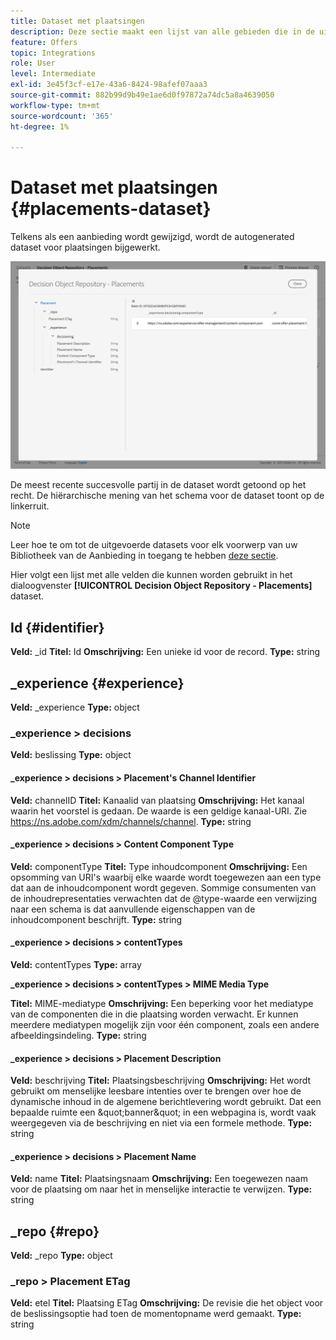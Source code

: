 ```yaml
---
title: Dataset met plaatsingen
description: Deze sectie maakt een lijst van alle gebieden die in de uitgevoerde dataset voor plaatsingen worden gebruikt
feature: Offers
topic: Integrations
role: User
level: Intermediate
exl-id: 3e45f3cf-e17e-43a6-8424-98afef07aaa3
source-git-commit: 882b99d9b49e1ae6d0f97872a74dc5a8a4639050
workflow-type: tm+mt
source-wordcount: '365'
ht-degree: 1%

---
```


# Dataset met plaatsingen {#placements-dataset}

Telkens als een aanbieding wordt gewijzigd, wordt de autogenerated dataset voor plaatsingen bijgewerkt.

![](../assets/dataset-placements.png)

De meest recente succesvolle partij in de dataset wordt getoond op het recht. De hiërarchische mening van het schema voor de dataset toont op de linkerruit.

>[!NOTE]
>
>Leer hoe te om tot de uitgevoerde datasets voor elk voorwerp van uw Bibliotheek van de Aanbieding in toegang te hebben [deze sectie](../export-catalog/access-dataset.md).

Hier volgt een lijst met alle velden die kunnen worden gebruikt in het dialoogvenster **[!UICONTROL Decision Object Repository - Placements]** dataset.

<!--A placement describes a location or place in a personalized message. It is used to set technical constraints for content that the personalization decision supplies. The placement also represents a request to produce certain types of metrics when an experience event is produced where this placement is involved. For instance, the placement facilitates a personalized clickable image inside an email shown to an end-user. The placement may for instance request from the assembled experience that the click on its image gets reported in an experience event with a metric https://ns.adobe.com/xdm/data/metrics/web/linkclicks and a reference to this placement.-->

## Id {#identifier}

**Veld:** _id
**Titel:** Id
**Omschrijving:** Een unieke id voor de record.
**Type:** string

## _experience {#experience}

**Veld:** _experience
**Type:** object

### _experience > decisions

**Veld:** beslissing
**Type:** object

#### _experience > decisions > Placement&#39;s Channel Identifier

**Veld:** channelID
**Titel:** Kanaalid van plaatsing
**Omschrijving:** Het kanaal waarin het voorstel is gedaan. De waarde is een geldige kanaal-URI. Zie https://ns.adobe.com/xdm/channels/channel.
**Type:** string

#### _experience > decisions > Content Component Type

**Veld:** componentType
**Titel:** Type inhoudcomponent
**Omschrijving:** Een opsomming van URI&#39;s waarbij elke waarde wordt toegewezen aan een type dat aan de inhoudcomponent wordt gegeven. Sommige consumenten van de inhoudrepresentaties verwachten dat de @type-waarde een verwijzing naar een schema is dat aanvullende eigenschappen van de inhoudcomponent beschrijft.
**Type:** string

#### _experience > decisions > contentTypes

**Veld:** contentTypes
**Type:** array

**_experience > decisions > contentTypes > MIME Media Type**

**Titel:** MIME-mediatype
**Omschrijving:** Een beperking voor het mediatype van de componenten die in die plaatsing worden verwacht. Er kunnen meerdere mediatypen mogelijk zijn voor één component, zoals een andere afbeeldingsindeling.
**Type:** string

#### _experience > decisions > Placement Description

**Veld:** beschrijving
**Titel:** Plaatsingsbeschrijving
**Omschrijving:** Het wordt gebruikt om menselijke leesbare intenties over te brengen over hoe de dynamische inhoud in de algemene berichtlevering wordt gebruikt. Dat een bepaalde ruimte een \&quot;banner\&quot; in een webpagina is, wordt vaak weergegeven via de beschrijving en niet via een formele methode.
**Type:** string

#### _experience > decisions > Placement Name

**Veld:** name
**Titel:** Plaatsingsnaam
**Omschrijving:** Een toegewezen naam voor de plaatsing om naar het in menselijke interactie te verwijzen.
**Type:** string

## _repo {#repo}

**Veld:** _repo
**Type:** object

### _repo > Placement ETag

**Veld:** etel
**Titel:** Plaatsing ETag
**Omschrijving:** De revisie die het object voor de beslissingsoptie had toen de momentopname werd gemaakt.
**Type:** string
